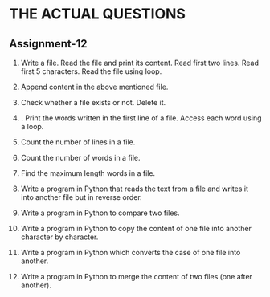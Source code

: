 # THE ACTUAL QUESTIONS

## Assignment-12

1) Write a file. Read the file and print its content. Read first two lines. Read first 5 characters. Read the file using loop.

2) Append content in the above mentioned file.

3) Check whether a file exists or not. Delete it.

4) . Print the words written in the first line of a file. Access each word using a loop.

5) Count the number of lines in a file.

6) Count the number of words in a file.

7) Find the maximum length words in a file.

8) Write a program in Python that reads the text from a file and writes it into another file but in reverse order.

9) Write a program in Python to compare two files.

10) Write a program in Python to copy the content of one file into another character by character.

11) Write a program in Python which converts the case of one file into another.

12) Write a program in Python to merge the content of two files (one after another).
